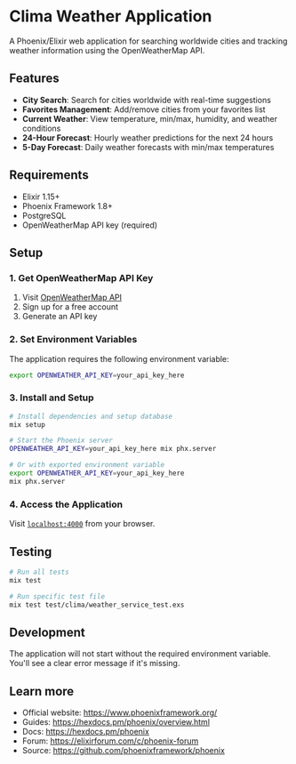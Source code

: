 # Clima Weather Application

A Phoenix/Elixir web application for searching worldwide cities and tracking weather information using the OpenWeatherMap API.

## Features

- **City Search**: Search for cities worldwide with real-time suggestions
- **Favorites Management**: Add/remove cities from your favorites list
- **Current Weather**: View temperature, min/max, humidity, and weather conditions
- **24-Hour Forecast**: Hourly weather predictions for the next 24 hours
- **5-Day Forecast**: Daily weather forecasts with min/max temperatures

## Requirements

- Elixir 1.15+
- Phoenix Framework 1.8+
- PostgreSQL
- OpenWeatherMap API key (required)

## Setup

### 1. Get OpenWeatherMap API Key
1. Visit [OpenWeatherMap API](https://openweathermap.org/api)
2. Sign up for a free account
3. Generate an API key

### 2. Set Environment Variables
The application requires the following environment variable:

```bash
export OPENWEATHER_API_KEY=your_api_key_here
```

### 3. Install and Setup
```bash
# Install dependencies and setup database
mix setup

# Start the Phoenix server
OPENWEATHER_API_KEY=your_api_key_here mix phx.server

# Or with exported environment variable
export OPENWEATHER_API_KEY=your_api_key_here
mix phx.server
```

### 4. Access the Application
Visit [`localhost:4000`](http://localhost:4000) from your browser.

## Testing

```bash
# Run all tests
mix test

# Run specific test file
mix test test/clima/weather_service_test.exs
```

## Development

The application will not start without the required environment variable. You'll see a clear error message if it's missing.

## Learn more

* Official website: https://www.phoenixframework.org/
* Guides: https://hexdocs.pm/phoenix/overview.html
* Docs: https://hexdocs.pm/phoenix
* Forum: https://elixirforum.com/c/phoenix-forum
* Source: https://github.com/phoenixframework/phoenix
